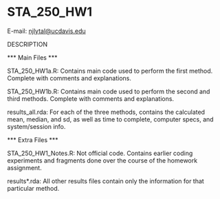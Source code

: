 STA_250_HW1
===========
E-mail: njlytal@ucdavis.edu


DESCRIPTION

*** Main Files ***

STA_250_HW1a.R: Contains main code used to perform the first method. Complete with comments and explanations.

STA_250_HW1b.R: Contains main code used to perform the second and third methods. Complete with comments and explanations.

results_all.rda: For each of the three methods, contains the calculated mean, median, and sd, as well as time to complete, computer specs, and system/session info.


*** Extra Files ***

STA_250_HW1_Notes.R: Not official code. Contains earlier coding experiments and fragments done over the course of the homework assignment.

results*.rda: All other results files contain only the information for that particular method.